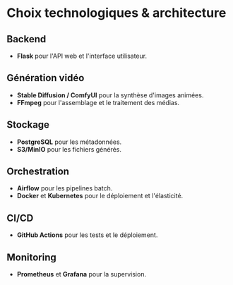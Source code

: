# Choix technologiques & architecture

## Backend
- **Flask** pour l'API web et l'interface utilisateur.

## Génération vidéo
- **Stable Diffusion / ComfyUI** pour la synthèse d'images animées.
- **FFmpeg** pour l'assemblage et le traitement des médias.

## Stockage
- **PostgreSQL** pour les métadonnées.
- **S3/MinIO** pour les fichiers générés.

## Orchestration
- **Airflow** pour les pipelines batch.
- **Docker** et **Kubernetes** pour le déploiement et l'élasticité.

## CI/CD
- **GitHub Actions** pour les tests et le déploiement.

## Monitoring
- **Prometheus** et **Grafana** pour la supervision.
